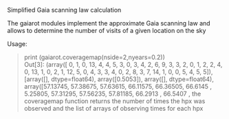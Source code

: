 Simplified Gaia scanning law calculation 

The gaiarot modules implement the approximate Gaia scanning law and allows to determine the number of visits of a given location on the sky

Usage: 
> print (gaiarot.coveragemap(nside=2,nyears=0.2))                                 
Out[3]: 
(array([ 0,  1,  0, 13,  4,  4,  5,  3,  0,  3,  4,  2,  6,  9,  3,  3,  2,
         0,  1,  2,  2,  4,  0, 13,  1,  0,  2,  1, 12,  5,  0,  4,  3,  3,
         4,  0,  2,  8,  3,  7, 14,  1,  0,  0,  5,  4,  5,  5]),
 [array([], dtype=float64),
  array([0.5053]),
  array([], dtype=float64),
  array([57.13745, 57.38675, 57.63615, 66.11575, 66.36505, 66.6145 ,
          5.25805, 57.31295, 57.56235, 57.81185, 
          66.2913 , 66.5407 ,
the coveragemap function returns the number of times the hpx was observed and the list of arrays of observing times for each hpx

